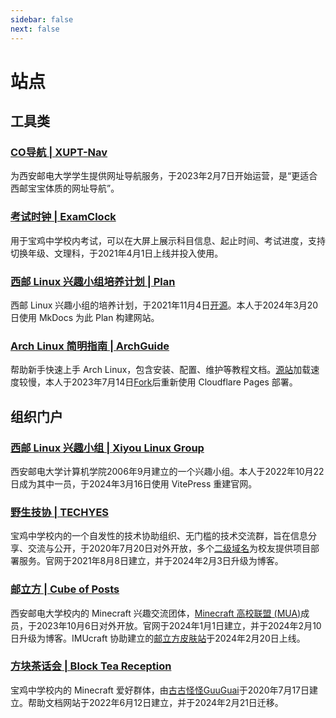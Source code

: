 ```yaml
---
sidebar: false
next: false
---
```


# 站点

## 工具类

### [CO导航 | XUPT-Nav](https://cooo.site)
为西安邮电大学学生提供网址导航服务，于2023年2月7日开始运营，是“更适合西邮宝宝体质的网址导航”。
[<i class="fa-brands fa-github"></i>](https://github.com/L33Z22L11/XUPT-Nav)

### [考试时钟 | ExamClock](https://exam.thisis.host)
用于宝鸡中学校内考试，可以在大屏上展示科目信息、起止时间、考试进度，支持切换年级、文理科，于2021年4月1日上线并投入使用。
[<i class="fa-brands fa-github"></i>](https://github.com/L33Z22L11/ExamClock)

### [西邮 Linux 兴趣小组培养计划 | Plan](https://plan.xiyoulinux.com/)
西邮 Linux 兴趣小组的培养计划，于2021年11月4日[<i class="fa-brands fa-github"></i>开源](https://github.com/xiyou-linuxer/Plan)。本人于2024年3月20日使用 MkDocs 为此 Plan 构建网站。

### [Arch Linux 简明指南 | ArchGuide](https://arch.cooo.site) <Badge text="镜像站"/>
帮助新手快速上手 Arch Linux，包含安装、配置、维护等教程文档。[源站](https://arch.icekylin.online)加载速度较慢，本人于2023年7月14日[<i class="fa-brands fa-github"></i>Fork](https://github.com/L33Z22L11/ArchGuide-Mirror)后重新使用 Cloudflare Pages 部署。

## 组织门户

### [西邮 Linux 兴趣小组 | Xiyou Linux Group](https://xiyoulinux.com/)
西安邮电大学计算机学院2006年9月建立的一个兴趣小组。本人于2022年10月22日成为其中一员，于2024年3月16日使用 VitePress 重建官网。

### [野生技协 | TECHYES](https://thisis.host)
宝鸡中学校内的一个自发性的技术协助组织、无门槛的技术交流群，旨在信息分享、交流与公开，于2020年7月20日对外开放，多个[二级域名](https://thisis.host/site)为校友提供项目部署服务。官网于2021年8月8日建立，并于2024年2月3日升级为博客。

### [邮立方 | Cube of Posts](https://cop.cooo.site)
西安邮电大学校内的 Minecraft 兴趣交流团体，[Minecraft 高校联盟 (MUA)](https://www.mualliance.cn/)成员，于2023年10月6日对外开放。官网于2024年1月1日建立，并于2024年2月10日升级为博客。IMUcraft 协助建立的[邮立方皮肤站](https://cop.imu.nm.cn/)于2024年2月20日上线。

### [方块茶话会 | Block Tea Reception](https://btr.thisis.host/)
宝鸡中学校内的 Minecraft 爱好群体，由[古古怪怪GuuGuai](https://github.com/guuguai/)于2020年7月17日建立。帮助文档网站于2022年6月12日建立，并于2024年2月21日迁移。
